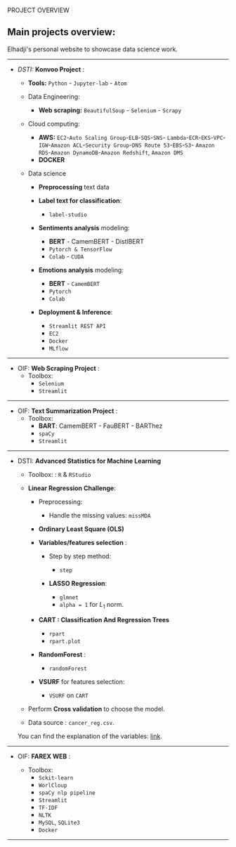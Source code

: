 PROJECT OVERVIEW

## Main projects overview:
Elhadji's personal website to showcase data science work.

---
- *DSTI:* **Konvoo Project** :

  - **Tools:** `Python` - `Jupyter-lab` - `Atom`

  - Data Engineering:
    - **Web scraping:** `BeautifulSoup` - `Selenium` - `Scrapy`

  - Cloud computing:
    - **AWS:** `EC2`-`Auto Scaling Group`-`ELB`-`SQS`-`SNS`-
      `Lambda`-`ECR`-`EKS`-`VPC`-`IGW`-`Amazon ACL`-`Security Group`-`DNS Route 53`-`EBS`-`S3`-
      `Amazon RDS`-`Amazon DynamoDB`-`Amazon Redshift`, `Amazon DMS`
    - **DOCKER**

  - Data science
    - **Preprocessing** text data
    - **Label text for classification**:
      - `label-studio`

    - **Sentiments analysis** modeling:
      - **BERT** - CamemBERT - DistlBERT
      - `Pytorch & TensorFlow`
      - `Colab` - `CUDA`

    - **Emotions analysis** modeling:
      - **BERT** - `CamemBERT`
      - `Pytorch`
      - `Colab`

    - **Deployment & Inference**:
      - `Streamlit REST API`
      - `EC2`
      - `Docker`
      - `MLflow`
---

- OIF: **Web Scraping Project** :
  - Toolbox:
    - `Selenium`
    - `Streamlit`
---

- OIF: **Text Summarization Project** :
  - Toolbox:
      - **BART**: CamemBERT - FauBERT - BARThez
      - `spaCy`
      - `Streamlit`

---

- DSTI: **Advanced Statistics for Machine Learning**

  - Toolbox: : `R`  & `RStudio`
  - **Linear Regression Challenge**:
    - Preprocessing:
      - Handle the missing values: `missMDA`

    - **Ordinary Least Square (OLS)**
    - __Variables/features selection__ :
      - Step by step method:
        - `step`

      - **LASSO Regression**:
        - `glmnet`
        - `alpha = 1` for $L_1$ norm.

    - **CART : Classification And Regression Trees**
      - `rpart`
      - `rpart.plot`

    - **RandomForest** :
      - `randomForest`

    - **VSURF** for features selection:
      - `VSURF` on `CART`

  - Perform __Cross validation__ to choose the model.

  - Data source : `cancer_reg.csv`.

  You can find the explanation of the variables:
  [link](https://data.world/exercises/linear-regression-exercise-1/workspace/file?filename=cancer_reg.csv).

---

  - OIF: **FAREX WEB** :

    - Toolbox:
      - `Sckit-learn`
      - `WorlCloup`
      - `spaCy nlp pipeline`
      - `Streamlit`
      - `TF-IDF`
      - `NLTK`
      - `MySQL`, `SQLite3`
      - `Docker`
---
